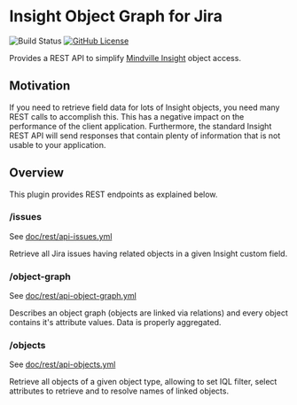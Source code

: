 # Insight Object Graph for Jira
![Build Status](https://github.com/linked-planet/jira-insight-object-graph-plugin/workflows/Maven/badge.svg)
[![GitHub License](https://img.shields.io/badge/License-Apache%202.0-blue.svg)](https://opensource.org/licenses/Apache-2.0)

Provides a REST API to simplify [Mindville Insight][insight] object access.

## Motivation
If you need to retrieve field data for lots of Insight objects, you
need many REST calls to accomplish this. This has a negative impact on the
performance of the client application. Furthermore, the standard Insight REST API
will send responses that contain plenty of information that is not usable to your
application.

## Overview
This plugin provides REST endpoints as explained below.

### /issues
See [doc/rest/api-issues.yml](doc/rest/api-issues.yml)

Retrieve all Jira issues having related objects in a given Insight custom field.


### /object-graph
See [doc/rest/api-object-graph.yml](doc/rest/api-object-graph.yml)

Describes an object graph (objects are linked via relations) and every object
contains it's attribute values. Data is properly aggregated.


### /objects
See [doc/rest/api-objects.yml](doc/rest/api-objects.yml)

Retrieve all objects of a given object type, allowing to set IQL filter,
select attributes to retrieve and to resolve names of linked objects.


[insight]: https://www.mindville.com/insight-asset-management-CMDB-software-for-jira